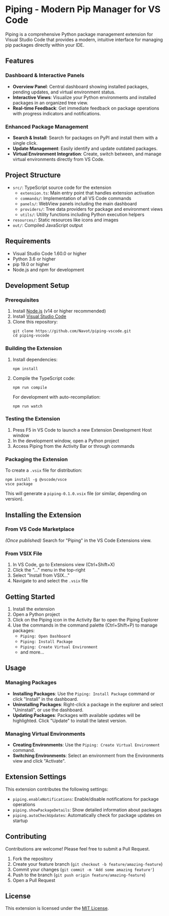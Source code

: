 # Piping - Modern Pip Manager for VS Code

Piping is a comprehensive Python package management extension for Visual Studio Code that provides a modern, intuitive interface for managing pip packages directly within your IDE.

## Features

### Dashboard & Interactive Panels

- **Overview Panel**: Central dashboard showing installed packages, pending updates, and virtual environment status.
- **Interactive Views**: Visualize your Python environments and installed packages in an organized tree view.
- **Real-time Feedback**: Get immediate feedback on package operations with progress indicators and notifications.

### Enhanced Package Management

- **Search & Install**: Search for packages on PyPI and install them with a single click.
- **Update Management**: Easily identify and update outdated packages.
- **Virtual Environment Integration**: Create, switch between, and manage virtual environments directly from VS Code.

## Project Structure

- `src/`: TypeScript source code for the extension
  - `extension.ts`: Main entry point that handles extension activation
  - `commands/`: Implementation of all VS Code commands
  - `panels/`: WebView panels including the main dashboard
  - `providers/`: Tree data providers for package and environment views
  - `utils/`: Utility functions including Python execution helpers
- `resources/`: Static resources like icons and images
- `out/`: Compiled JavaScript output

## Requirements

- Visual Studio Code 1.60.0 or higher
- Python 3.6 or higher
- pip 19.0 or higher
- Node.js and npm for development

## Development Setup

### Prerequisites

1. Install [Node.js](https://nodejs.org/) (v14 or higher recommended)
2. Install [Visual Studio Code](https://code.visualstudio.com/)
3. Clone this repository:
   ```
   git clone https://github.com/Navot/piping-vscode.git
   cd piping-vscode
   ```

### Building the Extension

1. Install dependencies:
   ```
   npm install
   ```

2. Compile the TypeScript code:
   ```
   npm run compile
   ```
   
   For development with auto-recompilation:
   ```
   npm run watch
   ```

### Testing the Extension

1. Press F5 in VS Code to launch a new Extension Development Host window
2. In the development window, open a Python project
3. Access Piping from the Activity Bar or through commands

### Packaging the Extension

To create a `.vsix` file for distribution:

```
npm install -g @vscode/vsce
vsce package
```

This will generate a `piping-0.1.0.vsix` file (or similar, depending on version).

## Installing the Extension

### From VS Code Marketplace

_(Once published)_ Search for "Piping" in the VS Code Extensions view.

### From VSIX File

1. In VS Code, go to Extensions view (Ctrl+Shift+X)
2. Click the "..." menu in the top-right
3. Select "Install from VSIX..."
4. Navigate to and select the `.vsix` file

## Getting Started

1. Install the extension
2. Open a Python project
3. Click on the Piping icon in the Activity Bar to open the Piping Explorer
4. Use the commands in the command palette (Ctrl+Shift+P) to manage packages:
   - `Piping: Open Dashboard`
   - `Piping: Install Package`
   - `Piping: Create Virtual Environment`
   - and more...

## Usage

### Managing Packages

- **Installing Packages**: Use the `Piping: Install Package` command or click "Install" in the dashboard.
- **Uninstalling Packages**: Right-click a package in the explorer and select "Uninstall", or use the dashboard.
- **Updating Packages**: Packages with available updates will be highlighted. Click "Update" to install the latest version.

### Managing Virtual Environments

- **Creating Environments**: Use the `Piping: Create Virtual Environment` command.
- **Switching Environments**: Select an environment from the Environments view and click "Activate".

## Extension Settings

This extension contributes the following settings:

* `piping.enableNotifications`: Enable/disable notifications for package operations
* `piping.showPackageDetails`: Show detailed information about packages
* `piping.autoCheckUpdates`: Automatically check for package updates on startup

## Contributing

Contributions are welcome! Please feel free to submit a Pull Request.

1. Fork the repository
2. Create your feature branch (`git checkout -b feature/amazing-feature`)
3. Commit your changes (`git commit -m 'Add some amazing feature'`)
4. Push to the branch (`git push origin feature/amazing-feature`)
5. Open a Pull Request

## License

This extension is licensed under the [MIT License](LICENSE). 